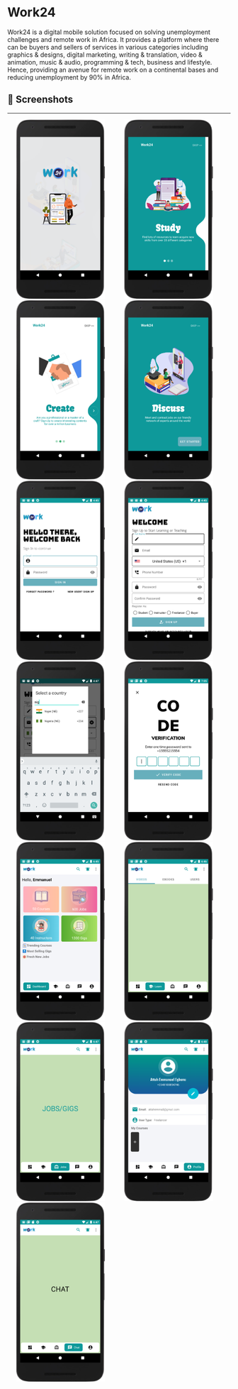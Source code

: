 # Work24
Work24 is a digital mobile solution focused on solving unemployment challenges and remote work in Africa. It provides a platform where there can be buyers and sellers of services in various categories including graphics &amp; designs, digital marketing, writing &amp; translation, video &amp; animation, music &amp; audio, programming &amp; tech, business and lifestyle. Hence, providing an avenue for remote work on a continental bases and reducing unemployment by 90% in Africa.

 ## 📸 Screenshots
---------------------------------
<div>  

<img src="/screenshots/splash_screen.png" height="auto" width="200" hspace="20">

<img src="/screenshots/start_one.png" height="auto" width="200" hspace="20">

<img src="/screenshots/start_two.png" height="auto" width="200" hspace="20">

<img src="/screenshots/start_three.png" height="auto" width="200" hspace="20">

<img src="/screenshots/login_screen.png" height="auto" width="200" hspace="20">

<img src="/screenshots/signup.png" height="auto" width="200" hspace="20">

<img src="/screenshots/country_code.png" height="auto" width="200" hspace="20">

<img src="/screenshots/verify.png" height="auto" width="200" hspace="20">

<img src="/screenshots/dashboard.png" height="auto" width="200" hspace="20">

<img src="/screenshots/learn.png" height="auto" width="200" hspace="20">

<img src="/screenshots/jobs.png" height="auto" width="200" hspace="20">

<img src="/screenshots/profile.png" height="auto" width="200" hspace="20">

<img src="/screenshots/chat.png" height="auto" width="200" hspace="20">

</div>
